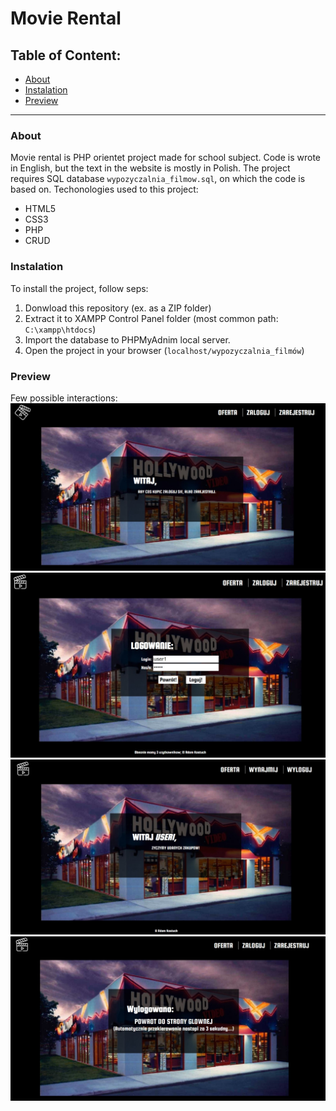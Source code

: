 # Movie Rental

## Table of Content:
  - [About](#about)
  - [Instalation](#instalation)
  - [Preview](#preview)

----
### About
Movie rental is PHP orientet project made for school subject. Code is wrote in English, but the text in the website is mostly in Polish. The project requires SQL database `wypozyczalnia_filmow.sql`, on which the code is based on. Techonologies used to this project: 
  - HTML5
  - CSS3
  - PHP 
  - CRUD 
  
### Instalation
To install the project, follow seps: 
  1. Donwload this repository (ex. as a ZIP folder)
  2. Extract it to XAMPP Control Panel folder (most common path: `C:\xampp\htdocs`)
  3. Import the database to PHPMyAdnim local server. 
  4. Open the project in your browser (`localhost/wypozyczalnia_filmów`)
  
### Preview 
Few possible interactions: 
![welcome-page](.github/assets/images/1.jpg)
![login-page](.github/assets/images/2.jpg)
![loggedin-user](.github/assets/images/3.jpg)
![logout-page](.github/assets/images/4.jpg)
